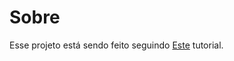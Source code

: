 # Sobre

Esse projeto está sendo feito seguindo [Este](https://www.youtube.com/watch?v=bmpI252DmiI) tutorial.
